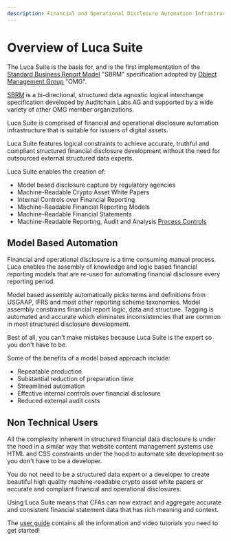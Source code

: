 ```yaml
---
description: Financial and Operational Disclosure Automation Infrastructure
---
```


# Overview of Luca Suite

The Luca Suite is the basis for, and is the first implementation of the [Standard Business Report Model](https://www.omg.org/spec/SBRM) "SBRM" specification adopted by [Object Management Group](https://www.omg.org/) "OMG".&#x20;

[SBRM](https://www.omg.org/spec/SBRM) is a bi-directional, structured data agnostic logical interchange specification developed by Auditchain Labs AG and supported by a wide variety of other OMG member organizations.

Luca Suite is comprised of financial and operational disclosure automation infrastructure that is suitable for issuers of digital assets.&#x20;

Luca Suite features logical constraints to achieve accurate, truthful and compliant structured financial disclosure development without the need for outsourced external structured data experts.

Luca Suite enables the creation of:   &#x20;

* Model based disclosure capture by regulatory agencies
* Machine-Readable Crypto Asset White Papers
* Internal Controls over Financial Reporting
* Machine-Readable Financial Reporting Models
* Machine-Readable Financial Statements
* Machine-Readable Reporting, Audit and Analysis [Process Controls](https://docs.auditchain.finance/auditchain-protocol/auditchain-core-v1/process-control-nft)&#x20;

## Model Based Automation

Financial and operational disclosure is a time consuming manual process. Luca enables the assembly of knowledge and logic based financial reporting models that are re-used for automating financial disclosure every reporting period.

Model based assembly automatically picks terms and definitions from USGAAP, IFRS and most other reporting scheme taxonomies. Model assembly constrains financial report logic, data and structure. Tagging is automated and accurate which eliminates inconsistencies that are common in most structured disclosure development.&#x20;

Best of all, you can't make mistakes because Luca Suite is the expert so you don't have to be.

Some of the benefits of a model based approach include:

* Repeatable production
* Substantial reduction of preparation time
* Streamlined automation&#x20;
* Effective internal controls over financial disclosure
* Reduced external audit costs

## Non Technical Users

All the complexity inherent in structured financial data disclosure is under the hood in a similar way that website content management systems use HTML and CSS constraints under the hood to automate site development so you don't have to be a developer.&#x20;

You do not need to be a structured data expert or a developer to create beautiful high quality machine-readable crypto asset white papers or accurate and compliant financial and operational disclosures.&#x20;

Using Luca Suite means that CFAs can now extract and aggregate accurate and consistent financial statement data that has rich meaning and context.&#x20;

The [user guide](https://docs.auditchain.finance/luca-suite/user-guide) contains all the information and video tutorials you need to get started! &#x20;

